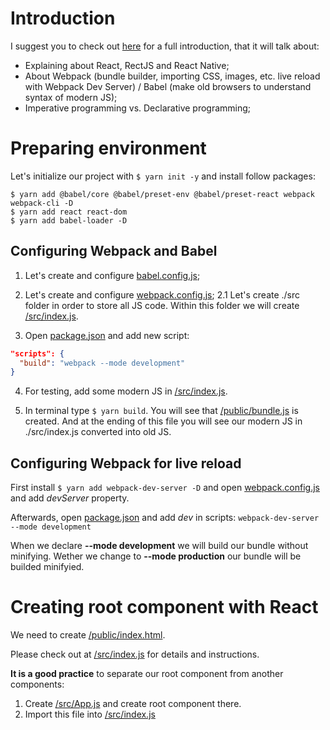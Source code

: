 # Introduction

I suggest you to check out [here](./slides/intro.pdf) for a full introduction, that it will talk about:

- Explaining about React, RectJS and React Native;
- About Webpack (bundle builder, importing CSS, images, etc. live reload with Webpack Dev Server) / Babel (make old browsers to understand syntax of modern JS);
- Imperative programming vs. Declarative programming;

# Preparing environment

Let's initialize our project with `$ yarn init -y` and install follow packages:

```
$ yarn add @babel/core @babel/preset-env @babel/preset-react webpack webpack-cli -D
$ yarn add react react-dom
$ yarn add babel-loader -D
```

## Configuring Webpack and Babel

1. Let's create and configure [babel.config.js](./babel.config.js);

2. Let's create and configure [webpack.config.js](./webpack.config.js);
   2.1 Let's create ./src folder in order to store all JS code. Within this folder we will create [/src/index.js](./src/index.js).

3. Open [package.json](./package.json) and add new script:

```json
"scripts": {
  "build": "webpack --mode development"
}
```

4. For testing, add some modern JS in [/src/index.js](./src/index.js).

5. In terminal type `$ yarn build`. You will see that [/public/bundle.js](./public/bundle.js) is created. And at the ending of this file you will see our modern JS in ./src/index.js converted into old JS.

## Configuring Webpack for live reload

First install `$ yarn add webpack-dev-server -D` and open [webpack.config.js](./webpack.config.js) and add _devServer_ property.

Afterwards, open [package.json](./package.json) and add _dev_ in scripts: `webpack-dev-server --mode development`

When we declare **--mode development** we will build our bundle without minifying. Wether we change to **--mode production** our bundle will be builded minifyied.

# Creating root component with React

We need to create [/public/index.html](./public/index.html).

Please check out at [/src/index.js](./src/index.js) for details and instructions.

**It is a good practice** to separate our root component from another components:

1. Create [/src/App.js](./src/App.js) and create root component there.
2. Import this file into [/src/index.js](./src/index.js)
